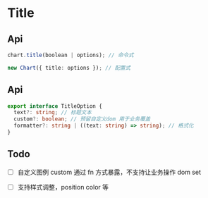 # Title

## Api

```ts
chart.title(boolean | options); // 命令式

new Chart({ title: options }); // 配置式
```

## Api

```ts
export interface TitleOption {
  text?: string; // 标题文本
  custom?: boolean; // 预留自定义dom 用于业务覆盖
  formatter?: string | ((text: string) => string); // 格式化
}
```

## Todo

- [ ] 自定义图例 custom 通过 fn 方式暴露，不支持让业务操作 dom set

- [ ] 支持样式调整，position color 等
